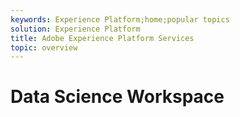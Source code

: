 ```yaml
---
keywords: Experience Platform;home;popular topics
solution: Experience Platform
title: Adobe Experience Platform Services
topic: overview
---
```


# Data Science Workspace